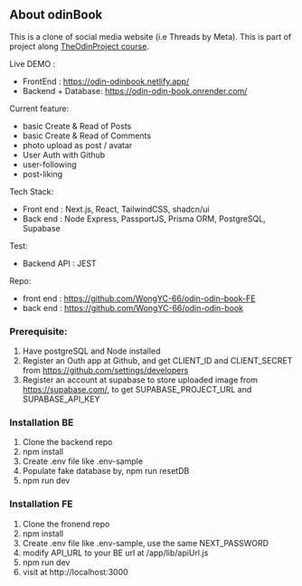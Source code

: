 <!-- GETTING STARTED -->
## About odinBook

This is a clone of social media website (i.e Threads by Meta). This is part of project along <a href='https://www.theodinproject.com/lessons/node-path-nodejs-odin-book'>TheOdinProject course</a>.

Live DEMO : 
- FrontEnd : https://odin-odinbook.netlify.app/
- Backend + Database: https://odin-odin-book.onrender.com/

Current feature:
- basic Create & Read of Posts
- basic Create & Read of Comments
- photo upload as post / avatar
- User Auth with Github
- user-following
- post-liking

Tech Stack:
- Front end : Next.js, React, TailwindCSS, shadcn/ui
- Back end : Node Express, PassportJS, Prisma ORM, PostgreSQL, Supabase

Test:
- Backend API : JEST

Repo:
- front end : https://github.com/WongYC-66/odin-odin-book-FE
- back end : https://github.com/WongYC-66/odin-odin-book

### Prerequisite:
1. Have postgreSQL and Node installed
2. Register an Outh app at Github, and get CLIENT_ID and CLIENT_SECRET from https://github.com/settings/developers 
3. Register an account at supabase to store uploaded image from https://supabase.com/, to get SUPABASE_PROJECT_URL and SUPABASE_API_KEY 

### Installation BE
1. Clone the backend repo
2. npm install
3. Create .env file like .env-sample
4. Populate fake database by,  npm run resetDB
5. npm run dev

### Installation FE
1. Clone the fronend repo
2. npm install
3. Create .env file like .env-sample, use the same NEXT_PASSWORD
4. modify API_URL to your BE url at /app/lib/apiUrl.js
5. npm run dev
6. visit at http://localhost:3000
